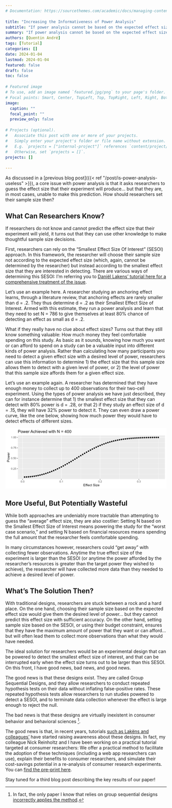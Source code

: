 ```yaml
---
# Documentation: https://sourcethemes.com/academic/docs/managing-content/

title: "Increasing the Informativeness of Power Analysis"
subtitle: "If power analysis cannot be based on the expected effect size, what should it be based on?"
summary: "If power analysis cannot be based on the expected effect size, what should it be based on?"
authors: [Quentin André]
tags: [Tutorial]
categories: []
date: 2024-01-04
lastmod: 2024-01-04
featured: false
draft: false
toc: false

# Featured image
# To use, add an image named `featured.jpg/png` to your page's folder.
# Focal points: Smart, Center, TopLeft, Top, TopRight, Left, Right, BottomLeft, Bottom, BottomRight.
image:
  caption: ""
  focal_point: ""
  preview_only: false

# Projects (optional).
#   Associate this post with one or more of your projects.
#   Simply enter your project's folder or file name without extension.
#   E.g. `projects = ["internal-project"]` references `content/project/deep-learning/index.md`.
#   Otherwise, set `projects = []`.
projects: []

---
```


As discussed in a [previous blog post]({{< ref "/post/is-power-analysis-useless" >}}), a core issue with power analysis is that it asks researchers to guess the effect size that their experiment will produce… but that they are, in most cases, unable to make this prediction. How should researchers set their sample size then?

## What Can Researchers Know?
If researchers do not know and cannot predict the effect size that their experiment will yield, it turns out that they can use other knowledge to make thoughtful sample size decisions. 

First, researchers can rely on the “Smallest Effect Size Of Interest” (SESOI) approach. In this framework, the researcher will choose their sample size not according to the expected effect size (which, again, cannot be determined by the researcher) but instead according to the smallest effect size that they are interested in detecting. There are various ways of determining this SESOI: I’m referring you to [Daniël Lakens’ tutorial here for a comprehensive treatment of the issue](https://lakens.github.io/statistical_inferences/09-equivalencetest.html#sec-sesoi). 

Let’s use an example here. A researcher studying an anchoring effect learns, through a literature review, that anchoring effects are rarely smaller than d = .2. They thus determine d = .2 as their Smallest Effect Size of Interest. Armed with this estimate, they run a power analysis and learn that they need to set N = 786 to give themselves at least 80% chance of detecting an effect as small as d = .2.

What if they really have no clue about effect sizes? Turns out that they still know something valuable: How much money they feel comfortable spending on this study. As basic as it sounds, knowing how much you want or can afford to spend on a study can be a valuable input into different kinds of power analysis. Rather than calculating how many participants you need to detect a given effect size with a desired level of power, researchers can use this information to determine 1) the effect size that this sample size allows them to detect with a given level of power, or 2) the level of power that this sample size affords them for a given effect size. 

Let’s use an example again. A researcher has determined that they have enough money to collect up to 400 observations for their two-cell experiment. Using the types of power analysis we have just described, they can for instance determine that 1) the smallest effect size that they can detect with 80% power is d = .28, or that 2) if they study an effect size of d = .15, they will have 32% power to detect it. They can even draw a power curve, like the one below, showing how much power they would have to detect effects of different sizes.
 
![png](files/Fig1.png)

## More Useful, But Potentially Wasteful
While both approaches are undeniably more tractable than attempting to guess the “average” effect size, they are also costlier: Setting N based on the Smallest Effect Size of Interest means powering the study for the “worst case scenario,” and setting N based on financial resources means spending the full amount that the researcher feels comfortable spending.

In many circumstances however, researchers could “get away” with collecting fewer observations. Anytime the true effect size of the experiment is larger than the SESOI (or anytime the power afforded by the researcher’s resources is greater than the target power they wished to achieve), the researcher will have collected more data than they needed to achieve a desired level of power.

## What’s The Solution Then?
With traditional designs, researchers are stuck between a rock and a hard place. On the one hand, choosing their sample size based on the expected effect size would give them the desired level of power… but they cannot predict this effect size with sufficient accuracy. On the other hand, setting sample size based on the SESOI, or using their budget constraint, ensures that they have the maximum amount of power that they want or can afford… but will often lead them to collect more observations than what they would have needed.

The ideal solution for researchers would be an experimental design that can be powered to detect the smallest effect size of interest, and that can be interrupted early when the effect size turns out to be larger than this SESOI. On this front, I have good news, bad news, and good news. 

The good news is that these designs exist. They are called Group Sequential Designs, and they allow researchers to conduct repeated hypothesis tests on their data without inflating false-positive rates. These repeated hypothesis tests allow researchers to run studies powered to detect a SESOI, and to terminate data collection whenever the effect is large enough to reject the null.

The bad news is that these designs are virtually inexistent in consumer behavior and behavioral sciences [^1].

The good news is that, in recent years, tutorials [such as Lakëns and colleagues’](https://osf.io/preprints/psyarxiv/x4azm) have started raising awareness about these designs. In fact, my colleague Nick Reinholtz and I have been working on a practical tutorial targeted at consumer researchers: We offer a practical method to facilitate the adoption of these techniques (including a web app researchers can use), explain their benefits to consumer researchers, and simulate their cost-savings potential in a re-analysis of consumer research experiments. You can [find the pre-print here](https://papers.ssrn.com/sol3/papers.cfm?abstract_id=4561485). 

Stay tuned for a third blog post describing the key results of our paper!

[^1]: In fact, the only paper I know that relies on group sequential designs [incorrectly applies the method]( https://doi.org/10.1073/pnas.2000065117).
